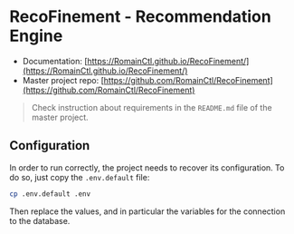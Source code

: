 # RecoFinement - Recommendation Engine

* Documentation: [https://RomainCtl.github.io/RecoFinement/](https://RomainCtl.github.io/RecoFinement/)
* Master project repo: [https://github.com/RomainCtl/RecoFinement](https://github.com/RomainCtl/RecoFinement)

> Check instruction about requirements in the `README.md` file of the master project.

## Configuration

In order to run correctly, the project needs to recover its configuration. To do so, just copy the `.env.default` file:

```bash
cp .env.default .env
```

Then replace the values, and in particular the variables for the connection to the database.
